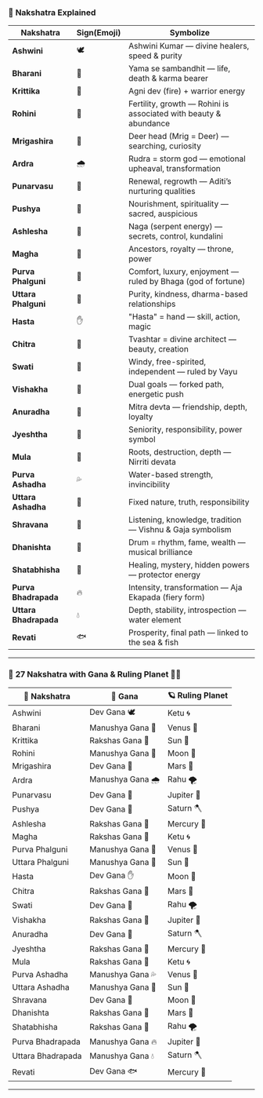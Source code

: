 ### 🌟 **Nakshatra Explained**

| Nakshatra             | Sign(Emoji) | Symbolize                                        |
| --------------------- | ----- | ---------------------------------------------------------------- |
| **Ashwini**           | 🕊️   | Ashwini Kumar — divine healers, speed & purity                   |
| **Bharani**           | 🧍    | Yama se sambandhit — life, death & karma bearer                  |
| **Krittika**          | 🦁    | Agni dev (fire) + warrior energy                                 |
| **Rohini**            | 🌾    | Fertility, growth — Rohini is associated with beauty & abundance |
| **Mrigashira**        | 🐎    | Deer head (Mrig = Deer) — searching, curiosity                   |
| **Ardra**             | 🌧️   | Rudra = storm god — emotional upheaval, transformation           |
| **Punarvasu**         | 🌿    | Renewal, regrowth — Aditi’s nurturing qualities                  |
| **Pushya**            | 🐚    | Nourishment, spirituality — sacred, auspicious                   |
| **Ashlesha**          | 🐍    | Naga (serpent energy) — secrets, control, kundalini              |
| **Magha**             | 👑    | Ancestors, royalty — throne, power                               |
| **Purva Phalguni**    | 🌺    | Comfort, luxury, enjoyment — ruled by Bhaga (god of fortune)     |
| **Uttara Phalguni**   | 🌼    | Purity, kindness, dharma-based relationships                     |
| **Hasta**             | ✋     | "Hasta" = hand — skill, action, magic                            |
| **Chitra**            | 🎨    | Tvashtar = divine architect — beauty, creation                   |
| **Swati**             | 🍃    | Windy, free-spirited, independent — ruled by Vayu                |
| **Vishakha**          | 🔱    | Dual goals — forked path, energetic push                         |
| **Anuradha**          | 🌊    | Mitra devta — friendship, depth, loyalty                         |
| **Jyeshtha**          | 🔔    | Seniority, responsibility, power symbol                          |
| **Mula**              | 🌿    | Roots, destruction, depth — Nirriti devata                       |
| **Purva Ashadha**     | 💦    | Water-based strength, invincibility                              |
| **Uttara Ashadha**    | 🔔    | Fixed nature, truth, responsibility                              |
| **Shravana**          | 🐘    | Listening, knowledge, tradition — Vishnu & Gaja symbolism        |
| **Dhanishta**         | 🥁    | Drum = rhythm, fame, wealth — musical brilliance                 |
| **Shatabhisha**       | 🧿    | Healing, mystery, hidden powers — protector energy               |
| **Purva Bhadrapada**  | 🔥    | Intensity, transformation — Aja Ekapada (fiery form)             |
| **Uttara Bhadrapada** | 💧    | Depth, stability, introspection — water element                  |
| **Revati**            | 🐟    | Prosperity, final path — linked to the sea & fish                |

---

### 🌌 **27 Nakshatra with Gana & Ruling Planet** 🌙✨

| 🌟 **Nakshatra**  | 🧘 **Gana**       | 🪐 **Ruling Planet** |
| ----------------- | ----------------- | -------------------- |
| Ashwini           | Dev Gana 🕊️      | Ketu 🌀              |
| Bharani           | Manushya Gana 🧍  | Venus 💖             |
| Krittika          | Rakshas Gana 🦁   | Sun 🔆               |
| Rohini            | Manushya Gana 🌾  | Moon 🌝              |
| Mrigashira        | Dev Gana 🐎       | Mars 🔴              |
| Ardra             | Manushya Gana 🌧️ | Rahu 🌪️             |
| Punarvasu         | Dev Gana 🌿       | Jupiter 🌟           |
| Pushya            | Dev Gana 🐚       | Saturn 🪓            |
| Ashlesha          | Rakshas Gana 🐍   | Mercury 💬           |
| Magha             | Rakshas Gana 👑   | Ketu 🌀              |
| Purva Phalguni    | Manushya Gana 🌺  | Venus 💖             |
| Uttara Phalguni   | Manushya Gana 🌼  | Sun 🔆               |
| Hasta             | Dev Gana ✋        | Moon 🌝              |
| Chitra            | Rakshas Gana 🎨   | Mars 🔴              |
| Swati             | Dev Gana 🍃       | Rahu 🌪️             |
| Vishakha          | Rakshas Gana 🔱   | Jupiter 🌟           |
| Anuradha          | Dev Gana 🌊       | Saturn 🪓            |
| Jyeshtha          | Rakshas Gana 🔔   | Mercury 💬           |
| Mula              | Rakshas Gana 🌿   | Ketu 🌀              |
| Purva Ashadha     | Manushya Gana 💦  | Venus 💖             |
| Uttara Ashadha    | Manushya Gana 🔔  | Sun 🔆               |
| Shravana          | Dev Gana 🐘       | Moon 🌝              |
| Dhanishta         | Rakshas Gana 🥁   | Mars 🔴              |
| Shatabhisha       | Rakshas Gana 🧿   | Rahu 🌪️             |
| Purva Bhadrapada  | Manushya Gana 🔥  | Jupiter 🌟           |
| Uttara Bhadrapada | Manushya Gana 💧  | Saturn 🪓            |
| Revati            | Dev Gana 🐟       | Mercury 💬           |

---
